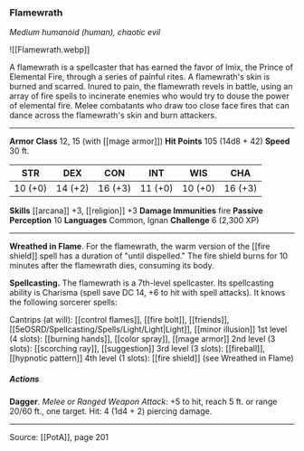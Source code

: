 ### Flamewrath
_Medium humanoid (human), chaotic evil_

![[Flamewrath.webp]]

A flamewrath is a spellcaster that has earned the favor of Imix, the Prince of Elemental Fire, through a series of painful rites. A flamewrath's skin is burned and scarred. Inured to pain, the flamewrath revels in battle, using an array of fire spells to incinerate enemies who would try to douse the power of elemental fire. Melee combatants who draw too close face fires that can dance across the flamewrath's skin and burn attackers.






---

**Armor Class** 12, 15 (with [[mage armor]])
**Hit Points** 105 (14d8 + 42)
**Speed** 30 ft.

| STR     | DEX     | CON     | INT     | WIS     | CHA     |
|---------|---------|---------|---------|---------|---------|
| 10 (+0) | 14 (+2) | 16 (+3) | 11 (+0) | 10 (+0) | 16 (+3) |

**Skills** [[arcana]] +3, [[religion]] +3
**Damage Immunities** fire
**Passive Perception** 10
**Languages** Common, Ignan
**Challenge** 6 (2,300 XP)

---

**Wreathed in Flame**. For the flamewrath, the warm version of the [[fire shield]] spell has a duration of "until dispelled." The fire shield burns for 10 minutes after the flamewrath dies, consuming its body.

**Spellcasting.** The flamewrath is a 7th-level spellcaster. Its spellcasting ability is Charisma (spell save DC 14, +6 to hit with spell attacks). It knows the following sorcerer spells:

Cantrips (at will): [[control flames]], [[fire bolt]], [[friends]], [[5eOSRD/Spellcasting/Spells/Light/Light|Light]], [[minor illusion]]
1st level (4 slots): [[burning hands]], [[color spray]], [[mage armor]]
2nd level (3 slots): [[scorching ray]], [[suggestion]]
3rd level (3 slots): [[fireball]], [[hypnotic pattern]]
4th level (1 slots): [[fire shield]] (see Wreathed in Flame)

##### Actions
**Dagger**. _Melee or Ranged Weapon Attack:_ +5 to hit, reach 5 ft. or range 20/60 ft., one target. Hit: 4 (1d4 + 2) piercing damage.


---

Source: [[PotA]], page 201
